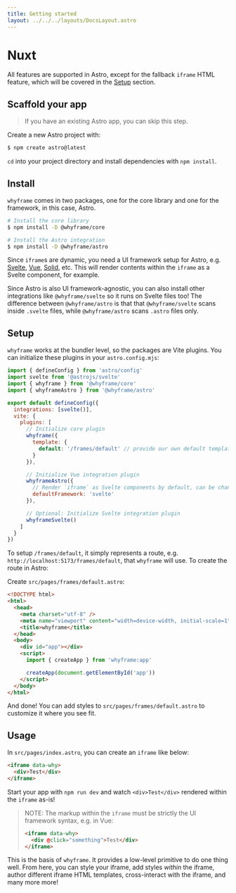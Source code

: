 ```yaml
---
title: Getting started
layout: ../../../layouts/DocsLayout.astro
---
```


# Nuxt

All features are supported in Astro, except for the fallback `iframe` HTML feature, which will be covered in the [Setup](#setup) section.

## Scaffold your app

> If you have an existing Astro app, you can skip this step.

Create a new Astro project with:

```bash
$ npm create astro@latest
```

`cd` into your project directory and install dependencies with `npm install`.

## Install

`whyframe` comes in two packages, one for the core library and one for the framework, in this case, Astro.

```bash
# Install the core library
$ npm install -D @whyframe/core

# Install the Astro integration
$ npm install -D @whyframe/astro
```

Since `iframe`s are dynamic, you need a UI framework setup for Astro, e.g. [Svelte](https://docs.astro.build/en/guides/integrations-guide/svelte/), [Vue](https://docs.astro.build/en/guides/integrations-guide/vue/), [Solid](https://docs.astro.build/en/guides/integrations-guide/solid-js/), etc. This will render contents within the `iframe` as a Svelte component, for example.

Since Astro is also UI framework-agnostic, you can also install other integrations like `@whyframe/svelte` so it runs on Svelte files too! The difference between `@whyframe/astro` is that that `@whyframe/svelte` scans inside `.svelte` files, while `@whyframe/astro` scans `.astro` files only.

## Setup

`whyframe` works at the bundler level, so the packages are Vite plugins. You can initialize these plugins in your `astro.config.mjs`:

```js
import { defineConfig } from 'astro/config'
import svelte from '@astrojs/svelte'
import { whyframe } from '@whyframe/core'
import { whyframeAstro } from '@whyframe/astro'

export default defineConfig({
  integrations: [svelte()],
  vite: {
    plugins: [
      // Initialize core plugin
      whyframe({
        template: {
          default: '/frames/default' // provide our own default template
        }
      }),

      // Initialize Vue integration plugin
      whyframeAstro({
        // Render `iframe` as Svelte components by default, can be changed via `data-why="vue"`
        defaultFramework: 'svelte'
      }),

      // Optional: Initialize Svelte integration plugin
      whyframeSvelte()
    ]
  }
})
```

To setup `/frames/default`, it simply represents a route, e.g. `http://localhost:5173/frames/default`, that `whyframe` will use. To create the route in Astro:

Create `src/pages/frames/default.astro`:

```html
<!DOCTYPE html>
<html>
  <head>
    <meta charset="utf-8" />
    <meta name="viewport" content="width=device-width, initial-scale=1" />
    <title>whyframe</title>
  </head>
  <body>
    <div id="app"></div>
    <script>
      import { createApp } from 'whyframe:app'

      createApp(document.getElementById('app'))
    </script>
  </body>
</html>
```

And done! You can add styles to `src/pages/frames/default.astro` to customize it where you see fit.

## Usage

In `src/pages/index.astro`, you can create an `iframe` like below:

```html
<iframe data-why>
  <div>Test</div>
</iframe>
```

Start your app with `npm run dev` and watch `<div>Test</div>` rendered within the `iframe` as-is!

> NOTE: The markup within the `iframe` must be strictly the UI framework syntax, e.g. in Vue:
>
> ```html
> <iframe data-why>
>   <div @click="something">Test</div>
> </iframe>
> ```

This is the basis of `whyframe`. It provides a low-level primitive to do one thing well. From here, you can style your iframe, add styles _within_ the iframe, author different iframe HTML templates, cross-interact with the iframe, and many more more!
